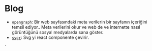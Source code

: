 # Blog

- [`opengraph`](https://www.opengraph.xyz/): Bir web sayfasındaki meta verilerin bir sayfanın içeriğini temsil ediyor.. Meta verilerini okur ve web de ve internette nasıl görüntüğünü sosyal medyalarda sana göster.
- [`svgr`]([https](https://react-svgr.com/)): Svg yi react componente çevirir.
    
`